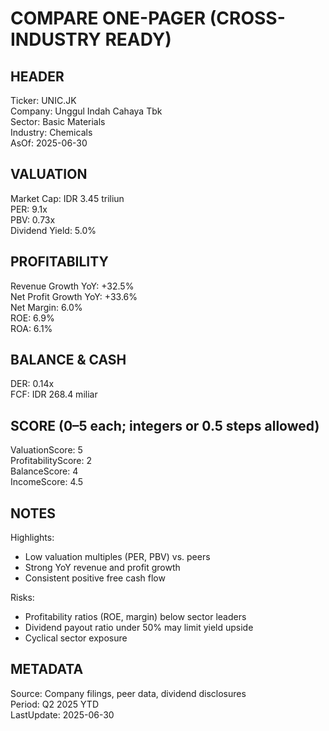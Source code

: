 # COMPARE ONE-PAGER (CROSS-INDUSTRY READY)

## HEADER
Ticker: UNIC.JK  
Company: Unggul Indah Cahaya Tbk  
Sector: Basic Materials  
Industry: Chemicals  
AsOf: 2025-06-30

## VALUATION
Market Cap: IDR 3.45 triliun  
PER: 9.1x  
PBV: 0.73x  
Dividend Yield: 5.0%

## PROFITABILITY
Revenue Growth YoY: +32.5%  
Net Profit Growth YoY: +33.6%  
Net Margin: 6.0%  
ROE: 6.9%  
ROA: 6.1%

## BALANCE & CASH
DER: 0.14x  
FCF: IDR 268.4 miliar

## SCORE (0–5 each; integers or 0.5 steps allowed)
ValuationScore: 5  
ProfitabilityScore: 2  
BalanceScore: 4  
IncomeScore: 4.5

## NOTES
Highlights:
- Low valuation multiples (PER, PBV) vs. peers
- Strong YoY revenue and profit growth
- Consistent positive free cash flow

Risks:
- Profitability ratios (ROE, margin) below sector leaders
- Dividend payout ratio under 50% may limit yield upside
- Cyclical sector exposure

## METADATA
Source: Company filings, peer data, dividend disclosures  
Period: Q2 2025 YTD  
LastUpdate: 2025-06-30